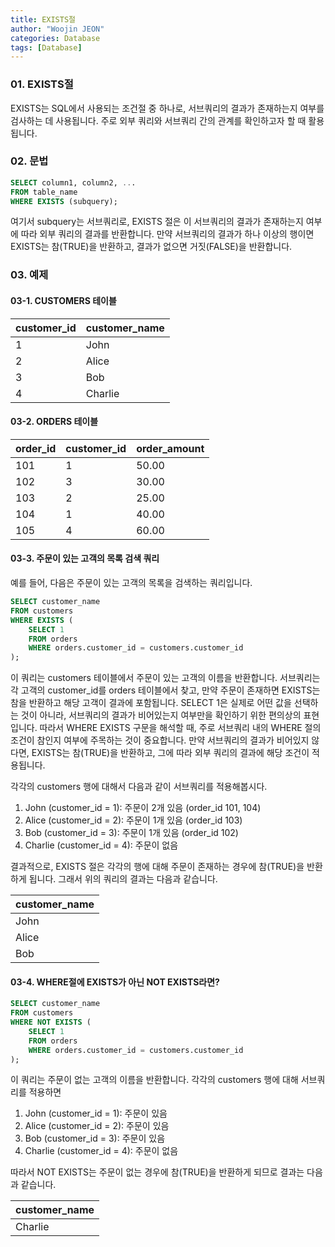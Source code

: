 ```yaml
---
title: EXISTS절
author: "Woojin JEON"
categories: Database
tags: [Database]
---
```


### 01. EXISTS절

EXISTS는 SQL에서 사용되는 조건절 중 하나로, 서브쿼리의 결과가 존재하는지 여부를 검사하는 데 사용됩니다. 주로 외부 쿼리와 서브쿼리 간의 관계를 확인하고자 할 때 활용됩니다.

### 02. 문법

```SQL
SELECT column1, column2, ...
FROM table_name
WHERE EXISTS (subquery);
```

여기서 subquery는 서브쿼리로, EXISTS 절은 이 서브쿼리의 결과가 존재하는지 여부에 따라 외부 쿼리의 결과를 반환합니다.
만약 서브쿼리의 결과가 하나 이상의 행이면 EXISTS는 참(TRUE)을 반환하고, 결과가 없으면 거짓(FALSE)을 반환합니다.

### 03. 예제

#### 03-1. CUSTOMERS 테이블

| customer_id | customer_name |
|-------------|---------------|
| 1           | John          |
| 2           | Alice         |
| 3           | Bob           |
| 4           | Charlie       |

#### 03-2. ORDERS 테이블

| order_id | customer_id | order_amount |
|----------|-------------|--------------|
| 101      | 1           | 50.00        |
| 102      | 3           | 30.00        |
| 103      | 2           | 25.00        |
| 104      | 1           | 40.00        |
| 105      | 4           | 60.00        |

#### 03-3. 주문이 있는 고객의 목록 검색 쿼리

예를 들어, 다음은 주문이 있는 고객의 목록을 검색하는 쿼리입니다.

```SQL
SELECT customer_name
FROM customers
WHERE EXISTS (
    SELECT 1
    FROM orders
    WHERE orders.customer_id = customers.customer_id
);
```

이 쿼리는 customers 테이블에서 주문이 있는 고객의 이름을 반환합니다.
서브쿼리는 각 고객의 customer_id를 orders 테이블에서 찾고, 만약 주문이 존재하면 EXISTS는 참을 반환하고 해당 고객이 결과에 포함됩니다. SELECT 1은 실제로 어떤 값을 선택하는 것이 아니라, 서브쿼리의 결과가 비어있는지 여부만을 확인하기 위한 편의상의 표현입니다.
따라서 WHERE EXISTS 구문을 해석할 때, 주로 서브쿼리 내의 WHERE 절의 조건이 참인지 여부에 주목하는 것이 중요합니다. 만약 서브쿼리의 결과가 비어있지 않다면, EXISTS는 참(TRUE)을 반환하고, 그에 따라 외부 쿼리의 결과에 해당 조건이 적용됩니다.

각각의 customers 행에 대해서 다음과 같이 서브쿼리를 적용해봅시다.

1. John (customer_id = 1): 주문이 2개 있음 (order_id 101, 104)
2. Alice (customer_id = 2): 주문이 1개 있음 (order_id 103)
3. Bob (customer_id = 3): 주문이 1개 있음 (order_id 102)
4. Charlie (customer_id = 4): 주문이 없음

결과적으로, EXISTS 절은 각각의 행에 대해 주문이 존재하는 경우에 참(TRUE)을 반환하게 됩니다. 그래서 위의 쿼리의 결과는 다음과 같습니다.

| customer_name |
|---------------|
| John          |
| Alice         |
| Bob           |

#### 03-4. WHERE절에 EXISTS가 아닌 NOT EXISTS라면?

```SQL
SELECT customer_name
FROM customers
WHERE NOT EXISTS (
    SELECT 1
    FROM orders
    WHERE orders.customer_id = customers.customer_id
);
```

이 쿼리는 주문이 없는 고객의 이름을 반환합니다. 각각의 customers 행에 대해 서브쿼리를 적용하면

1. John (customer_id = 1): 주문이 있음
2. Alice (customer_id = 2): 주문이 있음
3. Bob (customer_id = 3): 주문이 있음
4. Charlie (customer_id = 4): 주문이 없음

따라서 NOT EXISTS는 주문이 없는 경우에 참(TRUE)을 반환하게 되므로 결과는 다음과 같습니다.

| customer_name |
|---------------|
| Charlie       |
